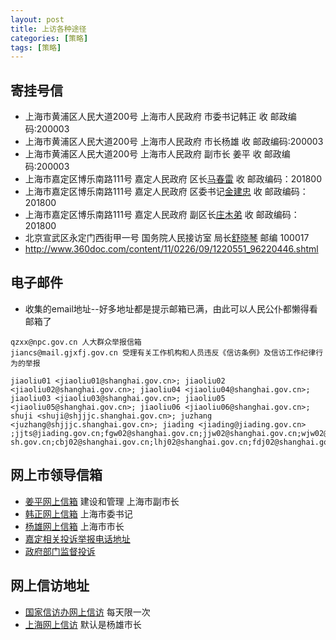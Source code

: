```yaml
---
layout: post
title: 上访各种途径
categories: [策略]
tags: [策略]
---
```




## 寄挂号信
 * 上海市黄浦区人民大道200号 上海市人民政府 市委书记韩正 收  邮政编码:200003
 * 上海市黄浦区人民大道200号 上海市人民政府 市长杨雄 收  邮政编码:200003
 * 上海市黄浦区人民大道200号 上海市人民政府 副市长 姜平 收  邮政编码:200003
 * 上海市嘉定区博乐南路111号 嘉定人民政府 区长[马春雷](http://www.jiading.gov.cn/Item/10234.aspx) 收 邮政编码：201800
 * 上海市嘉定区博乐南路111号 嘉定人民政府 区委书记[金建忠](http://www.jiading.gov.cn/Item/9899.aspx) 收 邮政编码：201800
 * 上海市嘉定区博乐南路111号 嘉定人民政府 副区长[庄木弟](http://www.jiading.gov.cn/Item/10229.aspx) 收 邮政编码：201800
 * 北京宣武区永定门西街甲一号 国务院人民接访室  局长[舒晓琴](http://www.gjxfj.gov.cn/jldjs/2009-11/23/c_1394355.htm) 邮编 100017
 * http://www.360doc.com/content/11/0226/09/1220551_96220446.shtml

## 电子邮件
 * 收集的email地址--好多地址都是提示邮箱已满，由此可以人民公仆都懒得看邮箱了

```
qzxx@npc.gov.cn 人大群众举报信箱
jiancs@mail.gjxfj.gov.cn 受理有关工作机构和人员违反《信访条例》及信访工作纪律行为的举报 

jiaoliu01 <jiaoliu01@shanghai.gov.cn>; jiaoliu02 <jiaoliu02@shanghai.gov.cn>; jiaoliu04 <jiaoliu04@shanghai.gov.cn>; jiaoliu03 <jiaoliu03@shanghai.gov.cn>; jiaoliu05 <jiaoliu05@shanghai.gov.cn>; jiaoliu06 <jiaoliu06@shanghai.gov.cn>; shuji <shuji@shjjjc.shanghai.gov.cn>; juzhang <juzhang@shjjjc.shanghai.gov.cn>; jiading <jiading@jiading.gov.cn> ;jjts@jiading.gov.cn;fgw02@shanghai.gov.cn;jjw02@shanghai.gov.cn;wjw02@shanghai.gov.cn;jwxf@shmec.gov.cn;kw02@shanghai.gov.cn;mzw02@shanghai.gov.cn;gaj02@shanghai.gov.cn;jcw02@shanghai.gov.cn;jdts@shmzj.gov.cn;sfj02@shanghai.gov.cn;csj02@shanghai.gov.cn;rsj02@shanghai.gov.cn;jsw02@shanghai.gov.cn;jw@shanghai.gov.cn;hbj02@shanghai.gov.cn;ghj02@shanghai.gov.cn;wgj02@shanghai.gov.cn;wsj02@shanghai.gov.cn;swj02@shanghai.gov.cn;rkw02@shanghai.gov.cn;sjj02@shanghai.gov.cn;wsb02@shanghai.gov.cn;gzw02@shanghai.gov.cn;gsj02@shanghai.gov.cn;jiwei1@shzj.gov.cn;jizd@mail.stats-sh.gov.cn;cbj02@shanghai.gov.cn;lhj02@shanghai.gov.cn;fdj02@shanghai.gov.cn;jtj02@shanghai.gov.cn;ajj02@shanghai.gov.cn;jdq02@shanghai.gov.cn
```

## 网上市领导信箱
 * [姜平网上信箱](http://www.shanghai.gov.cn/shanghai/node2314/szzcnew/node12326/u8ai26441.html) 建设和管理 上海市副市长
 * [韩正网上信箱](http://wsxf.sh.gov.cn/swldxxnew/resume_HZ.aspx) 上海市委书记
 * [杨雄网上信箱](http://www.shanghai.gov.cn/shanghai/node2314/szzcnew/index.html) 上海市市长
 * [嘉定相关投诉举报电话地址](http://www.shanghai.gov.cn/shanghai/node2314/node2320/node2671/node3927/)
 * [政府部门监督投诉](http://www.shanghai.gov.cn/shanghai/node2314/node2320/)

## 网上信访地址
 * [国家信访办网上信访](http://ts.gjxfj.gov.cn/index.pfv)  每天限一次
 * [上海网上信访](http://wsxf.sh.gov.cn/szzcnew/mailbox.aspx?type=11) 默认是杨雄市长


